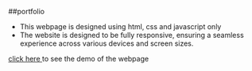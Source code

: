 ##portfolio

- This webpage is designed using html, css and javascript only
-  The website is designed to be fully responsive, ensuring a seamless experience across various devices and screen sizes.

<a href="https://maneeshgujar.github.io/Codesoft/task1-portfolio/">click here <a> to see the demo of the webpage
